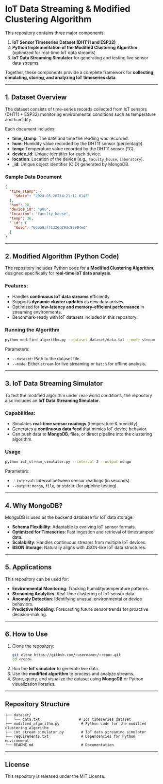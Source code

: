 # IoT Data Streaming & Modified Clustering Algorithm

This repository contains three major components:  

1. **IoT Sensor Timeseries Dataset (DHT11 and ESP32)**  
2. **Python Implementation of the Modified Clustering Algorithm** (optimized for real-time IoT data streams)  
3. **IoT Data Streaming Simulator** for generating and testing live sensor data streams  

Together, these components provide a complete framework for **collecting, simulating, storing, and analyzing IoT timeseries data**.

---

## 1. Dataset Overview

The dataset consists of time-series records collected from IoT sensors (DHT11 + ESP32) monitoring environmental conditions such as temperature and humidity.  

Each document includes:  

- **time_stamp**: The date and time the reading was recorded.  
- **hum**: Humidity value recorded by the DHT11 sensor (percentage).  
- **temp**: Temperature value recorded by the DHT11 sensor (°C).  
- **device_id**: Unique identifier for each device.  
- **location**: Location of the device (e.g., `faculty_house`, `laboratory`).  
- **_id**: Unique object identifier (OID) generated by MongoDB.  

### Sample Data Document

```json
{
  "time_stamp": {
    "$date": "2024-05-28T14:21:11.014Z"
  },
  "hum": 20,
  "device_id": "D06",
  "location": "faculty_house",
  "temp": 36,
  "_id": {
    "$oid": "66559aff1320d29dc89904ed"
  }
}
```

---

## 2. Modified Algorithm (Python Code)

The repository includes Python code for a **Modified Clustering Algorithm**, designed specifically for **real-time IoT data analysis**.  

### Features:
- Handles **continuous IoT data streams** efficiently.  
- Supports **dynamic cluster updates** as new data arrives.  
- Optimized for **low-latency and memory-efficient performance** in streaming environments.  
- Benchmark-ready with IoT datasets included in this repository.  

### Running the Algorithm

```bash
python modified_algorithm.py --dataset dataset/data.txt --mode stream
```

Parameters:  
- `--dataset`: Path to the dataset file.  
- `--mode`: Either `stream` for live streaming or `batch` for offline analysis.  

---

## 3. IoT Data Streaming Simulator

To test the modified algorithm under real-world conditions, the repository also includes an **IoT Data Streaming Simulator**.  

### Capabilities:
- Simulates **real-time sensor readings** (temperature & humidity).  
- Generates a **continuous data feed** that mimics IoT device behavior.  
- Can push data to **MongoDB**, files, or direct pipeline into the clustering algorithm.  

### Usage

```bash
python iot_stream_simulator.py --interval 2 --output mongo
```

Parameters:  
- `--interval`: Interval between sensor readings (in seconds).  
- `--output`: `mongo`, `file`, or `stdout` (for pipeline testing).  

---

## 4. Why MongoDB?

MongoDB is used as the backend database for IoT data storage:  

- **Schema Flexibility**: Adaptable to evolving IoT sensor formats.  
- **Optimized for Timeseries**: Fast ingestion and retrieval of timestamped data.  
- **Scalability**: Handles continuous streams from multiple IoT devices.  
- **BSON Storage**: Naturally aligns with JSON-like IoT data structures.  

---

## 5. Applications

This repository can be used for:  
- **Environmental Monitoring**: Tracking humidity/temperature patterns.  
- **Streaming Analytics**: Real-time clustering of IoT sensor data.  
- **Anomaly Detection**: Identifying unusual environmental or device behaviors.  
- **Predictive Modeling**: Forecasting future sensor trends for proactive decision-making.  

---

## 6. How to Use

1. Clone the repository:  
   ```bash
   git clone https://github.com/<username>/<repo>.git
   cd <repo>
   ```
2. Run the **IoT simulator** to generate live data.  
3. Use the **modified algorithm** to process and analyze streams.  
4. Store, query, and visualize the dataset using **MongoDB** or Python visualization libraries.  

---

## Repository Structure

```
├── dataset/
│   └── data.txt                  # IoT timeseries dataset
├── modified_algorithm.py          # Python code for the modified clustering algorithm
├── iot_stream_simulator.py        # IoT data streaming simulator
├── requirements.txt               # Dependencies for Python environment
└── README.md                      # Documentation
```

---

## License
This repository is released under the MIT License.  
